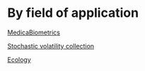 #  By field of application

[MedicaBiometrics][1]

[Stochastic volatility collection][2]

[Ecology][3]


[1]: medical-biometrics
[2]: stochastic-volatility-collection
[3]: copy_of_medical-biometrics
